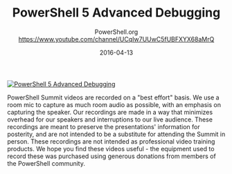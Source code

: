 ﻿---
title: PowerShell 5 Advanced Debugging
date: 2016-04-13
tags: PowerShellOrg, Summit, USA, English, Conference, DevOps Global Summit 2016
author: PowerShell.org https://www.youtube.com/channel/UCqIw7UUwC5fUBFXYX68aMrQ
---

[![PowerShell 5 Advanced Debugging](https://i1.ytimg.com/vi/dxXMwzWlJgA/hqdefault.jpg "PowerShell 5 Advanced Debugging")](https://www.youtube.com/watch?v=dxXMwzWlJgA)

PowerShell Summit videos are recorded on a "best effort" basis. We use a room mic to capture as much room audio as possible, with an emphasis on capturing the speaker. Our recordings are made in a way that minimizes overhead for our speakers and interruptions to our live audience. These recordings are meant to preserve the presentations' information for posterity, and are not intended to be a substitute for attending the Summit in person. These recordings are not intended as professional video training products. We hope you find these videos useful - the equipment used to record these was purchased using generous donations from members of the PowerShell community.
